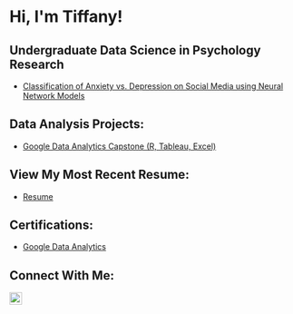 <h1>Hi, I'm Tiffany!</h1>

<h2>Undergraduate Data Science in Psychology Research</h2>
  
- [Classification of Anxiety vs. Depression on Social Media using Neural Network Models](https://github.com/tiffanyEspinosa/Undergraduate_Data_Science_in_Psychology_Research/tree/main)

<h2>Data Analysis Projects:</h2>

- [Google Data Analytics Capstone (R, Tableau, Excel)](https://github.com/tiffanyEspinosa/Google_Data_Analytics_Capstone)

<h2>View My Most Recent Resume:</h2>

- [Resume](https://github.com/tiffanyEspinosa/Resume)
<h2>Certifications:</h2>

- [Google Data Analytics](https://github.com/tiffanyEspinosa/tiffanyEspinosa/assets/133139483/bf0125ba-6959-40a7-a170-d1f0f652089f)

<h2>Connect With Me:</h2>

[<img align="left" alt="TiffanyEspinosa | LinkedIn" width="22px" src="https://cdn.jsdelivr.net/npm/simple-icons@v3/icons/linkedin.svg" />][linkedin]

[linkedin]: https://www.linkedin.com/in/tiffany-espinosa-a19a56278/
